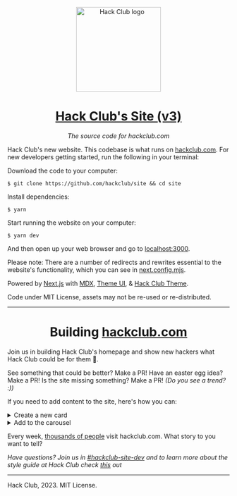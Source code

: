 <p align="center"><img width="192" alt="Hack Club logo" src="https://assets.hackclub.com/flag-standalone.svg"></p>
<h1 align="center"><a href="https://hackclub.com/">Hack Club's Site (v3)</a></h1>
<p align="center"><i>The source code for hackclub.com</i></p>

Hack Club's new website. This codebase is what runs on [hackclub.com](https://hackclub.com). For new developers getting started, run the following in your terminal:

Download the code to your computer:

    $ git clone https://github.com/hackclub/site && cd site

Install dependencies:

    $ yarn

Start running the website on your computer:

    $ yarn dev

And then open up your web browser and go to [localhost:3000](http://localhost:3000).

Please note: There are a number of redirects and rewrites essential to the website's functionality, which you can see in [next.config.mjs](./next.config.mjs).

Powered by [Next.js] with [MDX], [Theme UI], & [Hack Club Theme].

Code under MIT License, assets may not be re-used or re-distributed.

---

<h1 align="center">Building <a href="https://hackclub.com/">hackclub.com</a></h1>

Join us in building Hack Club's homepage and show new hackers what Hack Club could be for them 💖.

See something that could be better? Make a PR! Have an easter egg idea? Make a PR! Is the site missing something? Make a PR! _(Do you see a trend? :))_

If you need to add content to the site, here's how you can:

<details> <summary>Create a new card</summary>
<img width="600" alt="Screenshot 2023-08-16 at 9 09 55 PM" src="https://github.com/hackclub/site/assets/65808924/fed45800-c834-4e4c-ad87-a21e01414fa9">

Most things on the homepage are cards, modular components that can easily be added and removed according to relevancy to Hack Clubbers. There are 3 main sections: connection, open-source, and IRL community. Most new cards will likely fall within the first two sections!

First, you can create a new file under [components/index/cards]() with the name of your new event/project. Next add `import CardModel from './card-model'` and add whatever you want :) Finally, use a <Buttons> component (`import Buttons from './button'`) to highlight call-to-action buttons. If it's the main button, use the primary prop to add a background color!

Your challenge: try and make the card as unique as possible, like a mini poster! Not sure where to start? Look at other cards on the page :)
</details>

<details>
<summary>Add to the carousel</summary>

<img width="600" alt="Screenshot 2023-08-16 at 9 09 11 PM" src="https://github.com/hackclub/site/assets/65808924/044660eb-fb3d-43b6-a270-64a3fe51f3ca">

If there's a Hack Club or Hack Club community-led project (past or present) that Hack Clubbers can get involved in, please add it to [lib/carousel.json]() and add your card to the end of the json file. An example looks like this:

```
{
    "background": "dark",
    "titleColor": "white",
    "descriptionColor": "white",
    "title": "Hackers Wanted",
    "description": "Our open love letter to hackers",
    "img": "https://a.slack-edge.com/production-standard-emoji-assets/14.0/apple-large/1f4bb@2x.png",
    "link": "/hackers-wanted"
  }
```

</details>

Every week, [thousands of people](https://plausible.io/hackclub.com) visit hackclub.com. What story to you want to tell? 

_Have questions? Join us in [#hackclub-site-dev](https://hackclub.slack.com/archives/C036BTDGP43) and to learn more about the style guide at Hack Club check [this](https://hackclub.com/brand/) out_

---

Hack Club, 2023. MIT License.

[next.js]: https://nextjs.org
[mdx]: https://mdxjs.com
[theme ui]: https://theme-ui.com
[hack club theme]: https://theme.hackclub.com
